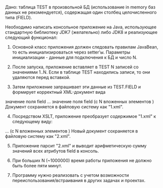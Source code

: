 Дано: таблица TEST в произвольной БД (использование in memory баз данных не рекомендуется), содержащая один столбец целочисленного типа (FIELD).

Необходимо написать консольное приложение на Java, использующее стандартную библиотеку JDK7 (желательно) либо JDK8 и реализующее следующий функционал:

1. Основной класс приложения должен следовать правилам JavaBean, то есть инициализироваться через setter'ы. Параметры инициализации - данные для подключения к БД и число N. 

2. После запуска, приложение вставляет в TEST N записей со значениями 1..N. Если в таблице TEST находились записи, то они удаляются перед вставкой.

3. Затем приложение запрашивает эти данные из TEST.FIELD и формирует корректный XML-документ вида
<entries>
    <entry>
        <field>значение поля field</field>
    </entry>
    ...
    <entry>
        <field>значение поля field</field>
    </entry>
</entries>
(с N вложенных элементов <entry>)
Документ сохраняется в файловую систему как "1.xml".

4. Посредством XSLT, приложение преобразует содержимое "1.xml" к следующему виду:
<entries>
    <entry field="значение поля field">
    ...
    <entry field="значение поля field">
</entries>
(с N вложенных элементов <entry>)
Новый документ сохраняется в файловую систему как "2.xml".

5. Приложение парсит "2.xml" и выводит арифметическую сумму значений всех атрибутов field в консоль. 

6. При больших N (~1000000) время работы приложения не должно быть более пяти минут.
7. Программу нужно реализовать с учетом возможности переиспользования/встраивания в других задачах и проектах.